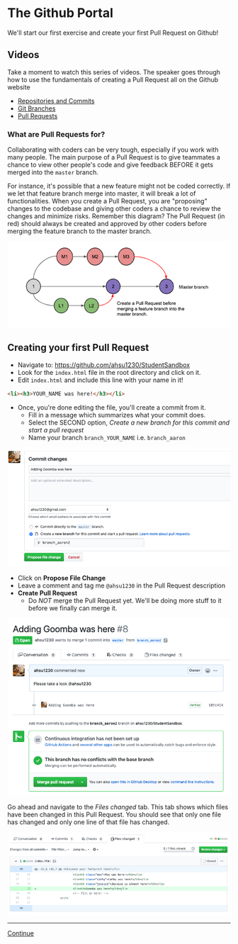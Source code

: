 # The Github Portal

We'll start our first exercise and create your first Pull Request on Github!

## Videos

Take a moment to watch this series of videos. The speaker goes through how to use the fundamentals of creating a Pull Request all on the Github website

- [Repositories and Commits](https://www.youtube.com/watch?v=hMfi_ONvGEs&list=PLB5jA40tNf3v1wdyYfxQXgdjPgQvP7Xzg&index=2)
- [Git Branches](https://www.youtube.com/watch?v=iJKIxrJ40ss&list=PLB5jA40tNf3v1wdyYfxQXgdjPgQvP7Xzg&index=3)
- [Pull Requests](https://www.youtube.com/watch?v=nT8KGYVurIU&list=PLB5jA40tNf3v1wdyYfxQXgdjPgQvP7Xzg&index=4)

### What are Pull Requests for?

Collaborating with coders can be very tough, especially if you work with many people. The main purpose of a Pull Request is to give teammates a chance to view other people's code and give feedback BEFORE it gets merged into the `master` branch.

For instance, it's possible that a new feature might not be coded correctly. If we let that feature branch merge into master, it will break a lot of functionalities. When you create a Pull Request, you are "proposing" changes to the codebase and giving other coders a chance to review the changes and minimize risks. Remember this diagram? The Pull Request (in red) should always be created and approved by other coders before merging the feature branch to the master branch.

![DIAGRAM_FEATURE_PR](./images/diagram_feature_pr.png)

## Creating your first Pull Request

- Navigate to: <https://github.com/ahsu1230/StudentSandbox>
- Look for the `index.html` file in the root directory and click on it.
- Edit `index.html` and include this line with your name in it!

```html
<li><h3>YOUR_NAME was here!</h3></li>
```

- Once, you're done editing the file, you'll create a commit from it.
  - Fill in a message which summarizes what your commit does.
  - Select the SECOND option, *Create a new branch for this commit and start a pull request*
  - Name your branch `branch_YOUR_NAME` i.e. `branch_aaron`

![SCREENSHOT_COMMIT_PR](./images/screenshot_pr_commit.png)

- Click on **Propose File Change**
- Leave a comment and tag me `@ahsu1230` in the Pull Request description
- **Create Pull Request**
  - Do *NOT* merge the Pull Request yet. We'll be doing more stuff to it before we finally can merge it.

![SCREENSHOT_PR](./images/screenshot_pr.png)

Go ahead and navigate to the *Files changed* tab. This tab shows which files have been changed in this Pull Request. You should see that only one file has changed and only one line of that file has changed.

![SCREENSHOT_PR_FILES](./images/screenshot_pr_files.png)

---

[Continue](./04_intro_cli.md)
